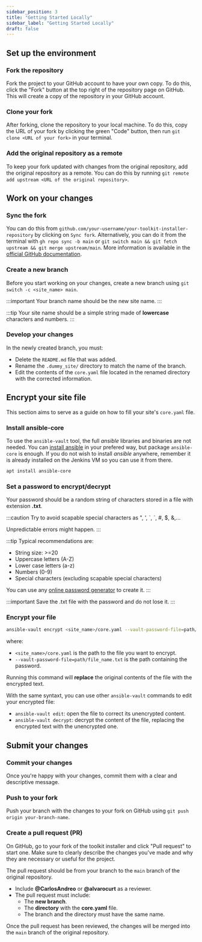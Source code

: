 ```yaml
---
sidebar_position: 3
title: "Getting Started Locally"
sidebar_label: "Getting Started Locally"
draft: false
---
```


## Set up the environment

### Fork the repository

Fork the project to your GitHub account to have your own copy. To do this, click the "Fork" button at the top right of the repository page on GitHub. This will create a copy of the repository in your GitHub account.

### Clone your fork

After forking, clone the repository to your local machine. To do this, copy the URL of your fork by clicking the green "Code" button, then run `git clone <URL of your fork>` in your terminal.

### Add the original repository as a remote

To keep your fork updated with changes from the original repository, add the original repository as a remote. You can do this by running `git remote add upstream <URL of the original repository>`.

## Work on your changes

### Sync the fork

You can do this from `github.com/your-username/your-toolkit-installer-repository` by clicking on `Sync fork`. Alternatively, you can do it from the terminal with `gh repo sync -b main` or `git switch main && git fetch upstream && git merge upstream/main`. More information is available in the [official GitHub documentation](https://docs.github.com/en/pull-requests/collaborating-with-pull-requests/working-with-forks/syncing-a-fork).

### Create a new branch

Before you start working on your changes, create a new branch using `git switch -c <site_name> main`. 

:::important
Your branch name should be the new site name.
:::

:::tip
Your site name should be a simple string made of **lowercase** characters and numbers.
:::

### Develop your changes

In the newly created branch, you must:
- Delete the `README.md` file that was added.
- Rename the `.dummy_site/` directory to match the name of the branch.
- Edit the contents of the `core.yaml` file located in the renamed directory with the corrected information.

## Encrypt your site file

This section aims to serve as a guide on how to fill your site's `core.yaml` file.

### Install ansible-core

To use the `ansible-vault` tool, the full *ansible* libraries and binaries are not needed. You can [install ansible](https://docs.ansible.com/ansible/latest/installation_guide/installation_distros.html) in your prefered way, but package `ansible-core` is enough.
If you do not wish to install *ansible* anywhere, remember it is already installed on the Jenkins VM so you can use it from there.

```bash
apt install ansible-core
```

### Set a password to encrypt/decrypt

Your password should be a random string of characters stored in a file with extension **.txt**.

:::caution
Try to avoid scapable special characters as ", ', `, ´, #, $, &,...

Unpredictable errors might happen.
:::

:::tip
Typical recommendations are:

- String size: >=20
- Uppercase letters (A-Z)
- Lower case letters (a-z)
- Numbers (0-9)
- Special characters (excluding scapable special characters)

You can use any [online password generator](https://www.random.org/strings/) to create it.
:::

:::important
Save the .txt file with the password and do not lose it.
:::

### Encrypt your file

```sh
ansible-vault encrypt <site_name>/core.yaml --vault-password-file=path/to/password.txt
```

where:

- `<site_name>/core.yaml` is the path to the file you want to encrypt.
- `--vault-password-file=path/file_name.txt` is the path containing the password.

Running this command will **replace** the original contents of the file with the encrypted text.

With the same syntaxt, you can use other `ansible-vault` commands to edit your encrypted file:
- `ansible-vault edit`: open the file to correct its unencrypted content.
- `ansible-vault decrypt`: decrypt the content of the file, replacing the encrypted text with the unencrypted one.

## Submit your changes

### Commit your changes

Once you're happy with your changes, commit them with a clear and descriptive message.

### Push to your fork

Push your branch with the changes to your fork on GitHub using `git push origin your-branch-name`.

### Create a pull request (PR)

On GitHub, go to your fork of the toolkit installer and click "Pull request" to start one. Make sure to clearly describe the changes you've made and why they are necessary or useful for the project. 

The pull request should be from your branch to the `main` branch of the original repository.

  - Include **@CarlosAndreo** or **@alvarocurt** as a reviewer.
  - The pull request must include:
    - The **new branch**.
    - The **directory** with the **core.yaml** file.
    - The branch and the directory must have the same name.

Once the pull request has been reviewed, the changes will be merged into the `main` branch of the original repository.